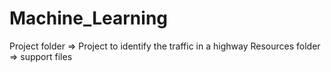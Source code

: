 # Machine_Learning
Project folder => Project to identify the traffic in a highway
Resources folder => support files
